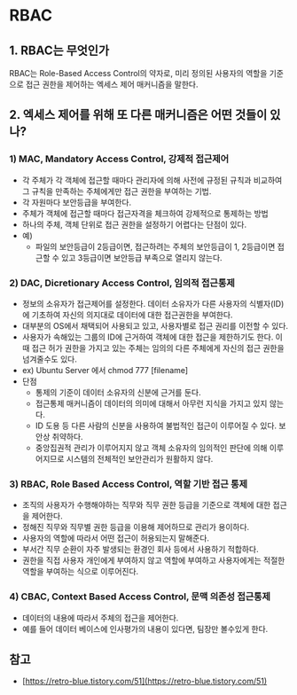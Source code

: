 # RBAC

## 1. RBAC는 무엇인가

RBAC는 Role-Based Access Control의 약자로, 미리 정의된 사용자의 역할을 기준으로 접근 권한을 제어하는 엑세스 제어 매커니즘을 말한다.&#x20;

## 2. 엑세스 제어를 위해 또 다른 매커니즘은 어떤 것들이 있나?&#x20;

### 1) MAC, Mandatory Access Control, 강제적 접근제어&#x20;

* 각 주체가 각 객체에 접근할 때마다 관리자에 의해 사전에 규정된 규칙과 비교하여 그 규칙을 만족하는 주체에게만 접근 권한을 부여하는 기법.&#x20;
* 각 자원마다 보안등급을 부여한다.&#x20;
* 주체가 객체에 접근할 때마다 접근자격을 체크하여 강제적으로 통제하는 방법
* 하나의 주체, 객체 단위로 접근 권한을 설정하기 어렵다는 단점이 있다.&#x20;
* 예)&#x20;
  * 파일의 보안등급이 2등급이면, 접근하려는 주체의 보안등급이 1, 2등급이면 접근할 수 있고 3등급이면 보안등급 부족으로 열리지 않는다.&#x20;

### 2) DAC, Dicretionary Access Control, 임의적 접근통제&#x20;

* 정보의 소유자가 접근제어를 설정한다. 데이터 소유자가 다른 사용자의 식별자(ID)에 기초하여 자신의 의지대로 데이터에 대한 접근권한을 부여한다.
* 대부분의 OS에서 채택되어 사용되고 있고, 사용자별로 접근 권리를 이전할 수 있다.&#x20;
* 사용자가 속해있는 그룹의 ID에 근거하여 객체에 대한 접근을 제한하기도 한다. 이때 접근 허가 권한을 가지고 있는 주체는 임의의 다른 주체에게 자신의 접근 권한을 넘겨줄수도 있다.&#x20;
* ex) Ubuntu Server 에서 chmod 777 \[filename] &#x20;
* 단점
  * 통제의 기준이 데이터 소유자의 신분에 근거를 둔다.&#x20;
  * 접근통제 매커니즘이 데이터의 의미에 대해서 아무런 지식을 가지고 있지 않는다.&#x20;
  * ID 도용 등 다른 사람의 신분을 사용하여 불법적인 접근이 이루어질 수 있다. 보안상 취약하다.&#x20;
  * 중앙집권적 관리가 이루어지지 않고 객체 소유자의 임의적인 판단에 의해 이루어지므로 시스템의 전체적인 보안관리가 원활하지 않다.&#x20;

### 3) RBAC, Role Based Access Control, 역할 기반 접근 통제&#x20;

* 조직의 사용자가 수행해야하는 직무와 직무 권한 등급을 기준으로 객체에 대한 접근을 제어한다.&#x20;
* 정해진 직무와 직무별 권한 등급을 이용해 제어하므로 관리가 용이하다.&#x20;
* 사용자의 역할에 따라서 어떤 접근이 허용되는지 말해준다.&#x20;
* 부서간 직무 순환이 자주 발생되는 환경인 회사 등에서 사용하기 적합하다.&#x20;
* 권한을 직접 사용자 개인에게 부여하지 않고 역할에 부여하고 사용자에게는 적절한 역할을 부여하는 식으로 이루어진다.&#x20;

### 4) CBAC, Context Based Access Control, 문맥 의존성 접근통제&#x20;

* 데이터의 내용에 따라서 주체의 접근을 제어한다.&#x20;
* 예를 들어 데이터 베이스에 인사평가의 내용이 있다면, 팀장만 볼수있게 한다.&#x20;



## 참고&#x20;

* [https://retro-blue.tistory.com/51](https://retro-blue.tistory.com/51)
